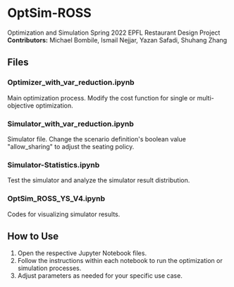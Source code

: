 # OptSim-ROSS
Optimization and Simulation Spring 2022 EPFL Restaurant Design Project
**Contributors:** Michael Bombile, Ismail Nejjar, Yazan Safadi, Shuhang Zhang

## Files

### Optimizer_with_var_reduction.ipynb
Main optimization process. Modify the cost function for single or multi-objective optimization.

### Simulator_with_var_reduction.ipynb
Simulator file. Change the scenario definition's boolean value "allow_sharing" to adjust the seating policy.

### Simulator-Statistics.ipynb
Test the simulator and analyze the simulator result distribution.

### OptSim_ROSS_YS_V4.ipynb
Codes for visualizing simulator results.

## How to Use
1. Open the respective Jupyter Notebook files.
2. Follow the instructions within each notebook to run the optimization or simulation processes.
3. Adjust parameters as needed for your specific use case.
